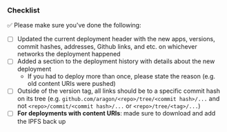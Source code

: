 ### Checklist

:white_check_mark: Please make sure you've done the following:

- [ ] Updated the current deployment header with the new apps, versions, commit hashes, addresses, Github links, and etc. on whichever networks the deployment happened
- [ ] Added a section to the deployment history with details about the new deployment
    - If you had to deploy more than once, please state the reason (e.g. old content URIs were pushed)
- [ ] Outside of the version tag, all links should be to a specific commit hash on its tree (e.g. `github.com/aragon/<repo>/tree/<commit hash>/...` and not `<repo>/commit/<commit hash>/...` or `<repo>/tree/<tag>/...`)
- [ ] **For deployments with content URIs**: made sure to download and add the IPFS back up
